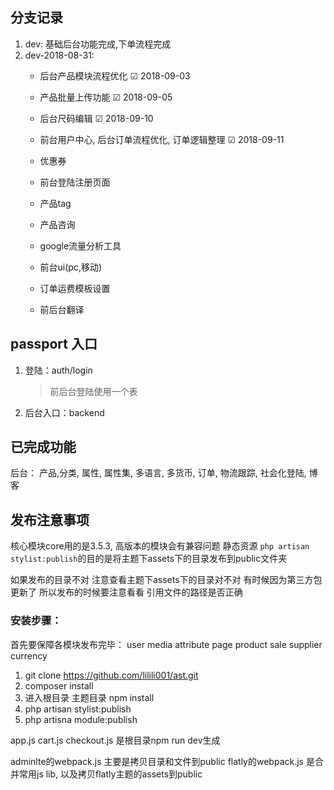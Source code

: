 ## 分支记录
1. dev: 基础后台功能完成,下单流程完成
1. dev-2018-08-31:
    - 后台产品模块流程优化 ☑ 2018-09-03
    - 产品批量上传功能 ☑ 2018-09-05
    - 后台尺码编辑 ☑ 2018-09-10
    - 前台用户中心, 后台订单流程优化, 订单逻辑整理 ☑ 2018-09-11
    
    - 优惠券
    - 前台登陆注册页面
    - 产品tag
    - 产品咨询
    - google流量分析工具
    - 前台ui(pc,移动)
    - 订单运费模板设置
    - 前后台翻译
    
## passport 入口
1. 登陆：auth/login 
    > 前后台登陆使用一个表
2. 后台入口：backend

## 已完成功能
后台：
产品,分类, 属性, 属性集, 多语言, 多货币, 订单, 物流跟踪, 社会化登陆, 博客

## 发布注意事项
核心模块core用的是3.5.3, 高版本的模块会有兼容问题
静态资源 ```php artisan stylist:publish```的目的是将主题下assets下的目录发布到public文件夹

如果发布的目录不对 注意查看主题下assets下的目录对不对 有时候因为第三方包更新了 所以发布的时候要注意看看 引用文件的路径是否正确

### 安装步骤：

首先要保障各模块发布完毕：
user
media
attribute
page
product
sale
supplier
currency

1. git clone https://github.com/lilili001/ast.git
2. composer install
3. 进入根目录 主题目录 npm install
4. php artisan stylist:publish
5. php artisna module:publish

app.js cart.js checkout.js 是根目录npm run dev生成

adminlte的webpack.js 主要是拷贝目录和文件到public
flatly的webpack.js 是合并常用js lib, 以及拷贝flatly主题的assets到public